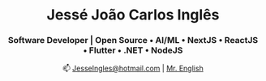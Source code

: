 <h1 align="center"> Jessé João Carlos Inglês </h1>
<h3 align="center">Software Developer | Open Source • AI/ML • NextJS • ReactJS • Flutter • .NET • NodeJS</h3>

<p align="center">
  📫 <a href="mailto:JesseIngles@hotmail.com">JesseIngles@hotmail.com</a> | 
  <a href="https://www.linkedin.com/in/jess%C3%A9ingl%C3%AAs/">Mr. English</a>
</p>
